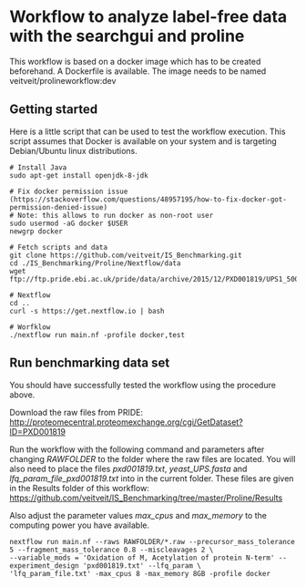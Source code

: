 # Workflow to analyze label-free data with the searchgui and proline
This workflow is based on a docker image which has to be created beforehand. A Dockerfile is available. 
The image needs to be named veitveit/prolineworkflow:dev

## Getting started

Here is a little script that can be used to test the workflow execution.
This script assumes that Docker is available on your system and is targeting Debian/Ubuntu linux distributions.

```
# Install Java
sudo apt-get install openjdk-8-jdk

# Fix docker permission issue (https://stackoverflow.com/questions/48957195/how-to-fix-docker-got-permission-denied-issue)
# Note: this allows to run docker as non-root user
sudo usermod -aG docker $USER
newgrp docker

# Fetch scripts and data
git clone https://github.com/veitveit/IS_Benchmarking.git
cd ./IS_Benchmarking/Proline/Nextflow/data
wget ftp://ftp.pride.ebi.ac.uk/pride/data/archive/2015/12/PXD001819/UPS1_500amol_R1.raw

# Nextflow
cd ..
curl -s https://get.nextflow.io | bash

# Worfklow
./nextflow run main.nf -profile docker,test

```

## Run benchmarking data set

You should have successfully tested the workflow using the procedure above.

Download the raw files from PRIDE: http://proteomecentral.proteomexchange.org/cgi/GetDataset?ID=PXD001819

Run the workflow with the following command and parameters after changing _RAWFOLDER_ to the folder where the raw files are located. You will also need to place the files _pxd001819.txt_, _yeast_UPS.fasta_ and _lfq_param_file_pxd001819.txt_ into in the current folder. These files are given in the Results folder of this workflow: https://github.com/veitveit/IS_Benchmarking/tree/master/Proline/Results

Also adjust the parameter values _max_cpus_ and _max_memory_ to the computing power you have available.
```
nextflow run main.nf --raws RAWFOLDER/*.raw --precursor_mass_tolerance 5 --fragment_mass_tolerance 0.8 --miscleavages 2 \
--variable_mods = 'Oxidation of M, Acetylation of protein N-term' --experiment_design 'pxd001819.txt' --lfq_param \
'lfq_param_file.txt' -max_cpus 8 -max_memory 8GB -profile docker
```


